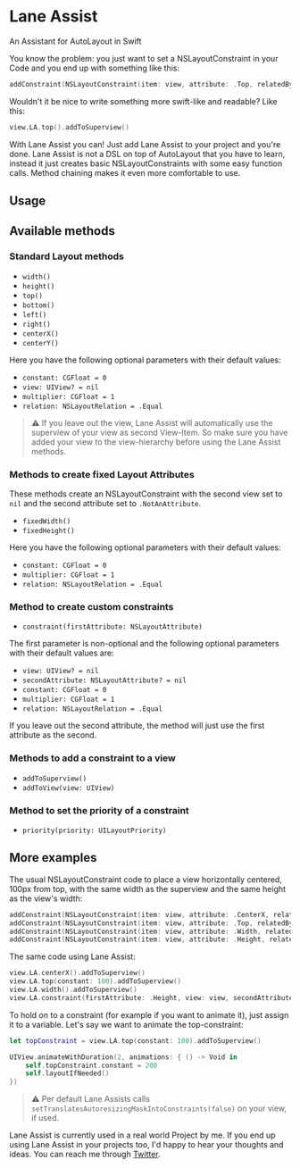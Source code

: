 # Lane Assist

An Assistant for AutoLayout in Swift

You know the problem: you just want to set a NSLayoutConstraint in your Code and you end up with something like this:

```swift
addConstraint(NSLayoutConstraint(item: view, attribute: .Top, relatedBy: .Equal, toItem: self, attribute: .Top, multiplier: 1, constant: 0))
```

Wouldn't it be nice to write something more swift-like and readable? Like this:

```swift
view.LA.top().addToSuperview()
```

With Lane Assist you can! Just add Lane Assist to your project and you're done. Lane Assist is not a DSL on top of AutoLayout that you have to learn, instead it just creates basic NSLayoutConstraints with some easy function calls. Method chaining makes it even more comfortable to use.

## Usage

## Available methods

### Standard Layout methods

* `width()`
* `height()`
* `top()`
* `bottom()`
* `left()`
* `right()`
* `centerX()`
* `centerY()`
 
Here you have the following optional parameters with their default values:

* `constant: CGFloat = 0`
* `view: UIView? = nil`
* `multiplier: CGFloat = 1`
* `relation: NSLayoutRelation = .Equal`
 
> ⚠️ If you leave out the view, Lane Assist will automatically use the superview of your view as second View-Item. So make sure you have added your view to the view-hierarchy before using the Lane Assist methods.

### Methods to create fixed Layout Attributes

These methods create an NSLayoutConstraint with the second view set to `nil` and the second attribute set to `.NotAnAttribute`.

* `fixedWidth()`
* `fixedHeight()`

Here you have the following optional parameters with their default values:

* `constant: CGFloat = 0`
* `multiplier: CGFloat = 1`
* `relation: NSLayoutRelation = .Equal`


### Method to create custom constraints

* `constraint(firstAttribute: NSLayoutAttribute)`

The first parameter is non-optional and the following optional parameters with their default values are:

* `view: UIView? = nil`
* `secondAttribute: NSLayoutAttribute? = nil`
* `constant: CGFloat = 0`
* `multiplier: CGFloat = 1`
* `relation: NSLayoutRelation = .Equal`

If you leave out the second attribute, the method will just use the first attribute as the second.

### Methods to add a constraint to a view

* `addToSuperview()`
* `addToView(view: UIView)`
 
### Method to set the priority of a constraint

* `priority(priority: UILayoutPriority)`

## More examples

The usual NSLayoutConstraint code to place a view horizontally centered, 100px from top, with the same width as the superview and the same height as the view's width:

```swift
addConstraint(NSLayoutConstraint(item: view, attribute: .CenterX, relatedBy: .Equal, toItem: self, attribute: .CenterX, multiplier: 1, constant: 0))
addConstraint(NSLayoutConstraint(item: view, attribute: .Top, relatedBy: .Equal, toItem: self, attribute: .Top, multiplier: 1, constant: 100))
addConstraint(NSLayoutConstraint(item: view, attribute: .Width, relatedBy: .Equal, toItem: self, attribute: .Width, multiplier: 1, constant: 0))
addConstraint(NSLayoutConstraint(item: view, attribute: .Height, relatedBy: .Equal, toItem: view, attribute: .Width, multiplier: 1, constant: 0))
```

The same code using Lane Assist:

```swift
view.LA.centerX().addToSuperview()
view.LA.top(constant: 100).addToSuperview()
view.LA.width().addToSuperview()
view.LA.constraint(firstAttribute: .Height, view: view, secondAttribute: .Width).addToSuperview()
```

To hold on to a constraint (for example if you want to animate it), just assign it to a variable. Let's say we want to animate the top-constraint:

```swift
let topConstraint = view.LA.top(constant: 100).addToSuperview()

UIView.animateWithDuration(2, animations: { () -> Void in
    self.topConstraint.constant = 200
    self.layoutIfNeeded()
})
```

> ⚠️ Per default Lane Assists calls `setTranslatesAutoresizingMaskIntoConstraints(false)` on your view, if used.

Lane Assist is currently used in a real world Project by me. If you end up using Lane Assist in your projects too, I'd happy to hear your thoughts and ideas. You can reach me through [Twitter](https://twitter.com/pixelkindcom).
